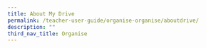 ```yaml
---
title: About My Drive
permalink: /teacher-user-guide/organise-organise/aboutdrive/
description: ""
third_nav_title: Organise
---
```

